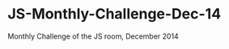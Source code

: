 JS-Monthly-Challenge-Dec-14
===========================

Monthly Challenge of the JS room, December 2014
